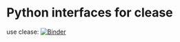 # Python interfaces for clease
use clease: 
[![Binder](https://mybinder.org/badge_logo.svg)](https://mybinder.org/v2/gh/jan-janssen/clease-example/master?filepath=clease.ipynb)
